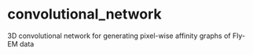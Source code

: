# convolutional_network
3D convolutional network for generating pixel-wise affinity graphs of Fly-EM data
